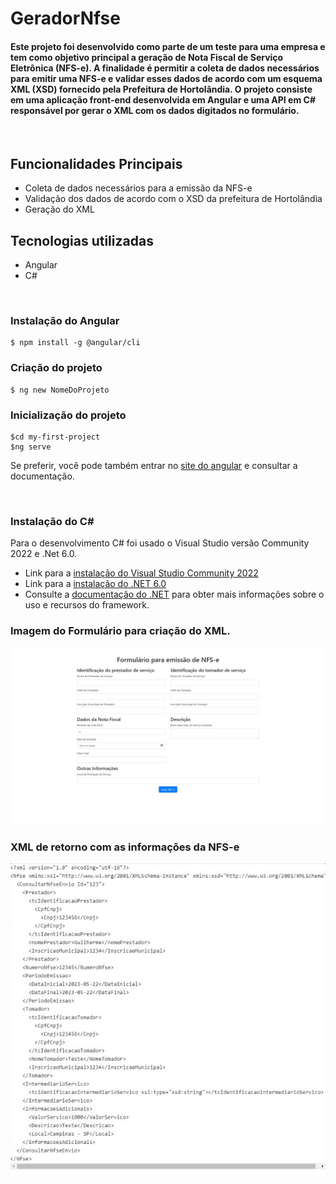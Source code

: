 # GeradorNfse

#### Este projeto foi desenvolvido como parte de um teste para uma empresa e tem como objetivo principal a geração de Nota Fiscal de Serviço Eletrônica (NFS-e). A finalidade é permitir a coleta de dados necessários para emitir uma NFS-e e validar esses dados de acordo com um esquema XML (XSD) fornecido pela Prefeitura de Hortolândia. O projeto consiste em uma aplicação front-end desenvolvida em Angular e uma API em C# responsável por gerar o XML com os dados digitados no formulário.

<br>

## Funcionalidades Principais
- Coleta de dados necessários para a emissão da NFS-e
- Validação dos dados de acordo com o XSD da prefeitura de Hortolândia
- Geração do XML

## Tecnologias utilizadas
 - Angular
 - C#

<br>

### Instalação do Angular
    $ npm install -g @angular/cli

### Criação do projeto
    $ ng new NomeDoProjeto

### Inicialização do projeto    
    $cd my-first-project
    $ng serve

Se preferir, você pode também entrar no [site do angular](https://angular.io/cli) e consultar a documentação.

<br>

### Instalação do C#
Para o desenvolvimento C# foi usado o Visual Studio versão Community 2022 e .Net 6.0. 
- Link para a [instalação do Visual Studio Community 2022](https://visualstudio.microsoft.com/vs/community/)
- Link para a [instalação do .NET 6.0](https://dotnet.microsoft.com/download/dotnet/6.0)
- Consulte a [documentação do .NET](https://docs.microsoft.com/dotnet/) para obter mais informações sobre o uso e recursos do framework.

### Imagem do Formulário para criação do XML.  
<div align="center">

![](./images/formulario.jpeg)
</div>


### XML de retorno com as informações da NFS-e
<div align="center">

![](./images/XML.jpeg)
</div>

